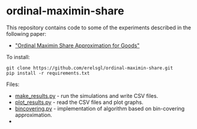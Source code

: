 # ordinal-maximin-share

This repository contains code to some of the experiments described in the following paper:

* ["Ordinal Maximin Share Approximation for Goods"](https://arxiv.org/abs/2109.01925)

To install:

    git clone https://github.com/erelsgl/ordinal-maximin-share.git
    pip install -r requirements.txt   

Files:

* [make_results.py](make_results.py) - run the simulations and write CSV files.
* [plot_results.py](plot_results.py) - read the CSV files and plot graphs.
* [bincovering.py](bincovering.py) - implementation of algorithm based on bin-covering approximation.
* 

